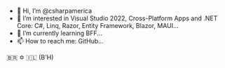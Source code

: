 - 👋 Hi, I’m @csharpamerica
- 👀 I’m interested in Visual Studio 2022, Cross-Platform Apps and .NET Core: C#, Linq, Razor, Entity Framework, Blazor, MAUI...
- 🌱 I’m currently learning BFF...
- 📫 How to reach me: GitHub...

:brazil: ✡ :israel: (B'H)

<!---
csharpamerica/csharpamerica is a ✨ special ✨ repository because its `README.md` (this file) appears on your GitHub profile.
You can click the Preview link to take a look at your changes.
--->
